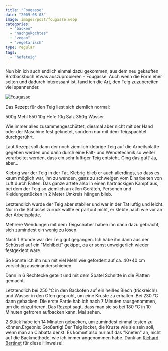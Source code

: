 ```yaml
---
title: "Fougasse"
date: "2009-08-03"
image: images/post/fougasse.webp
categories: 
  - "backen"
  - "nachgekochtes"
  - "vegan"
  - "vegetarisch"
type: regular
tags: 
  - "hefeteig"
---
```


Nun bin ich auch endlich einmal dazu gekommen, aus dem neu gekauften Brotbackbuch etwas auszuprobieren - Fougasse. Auch wenn die Form eher selten und dadurch interessant ist, fand ich die Art, den Teig zuzubereiten viel spannender.

[![Fougasse](images/20090804-DSC_37381.jpg "Fougasse")](http://www.kochessenz.de/wp-content/uploads/sites/3/2009/08/20090804-DSC_37381.jpg)

Das Rezept für den Teig liest sich ziemlich normal:

500g Mehl 550 10g Hefe 10g Salz 350g Wasser

Wie immer alles zusammengeschüttet, diesmal aber nicht mit der Hand oder der Maschine fest geknetet, sondern nur mit dem Teigspachtel durchgerührt.

Laut Rezept soll dann der noch ziemlich klebrige Teig auf die Arbeitsplatte gegeben werden und dann durch eine Falt- und Wendetechnik so weiter verarbeitet werden, dass ein sehr luftiger Teig entsteht. Ging das gut? Ja, aber...

Klebrig war der Teig in der Tat. Klebrig blieb er auch allerdings, so dass es kaum möglich war, ihn zu wenden, ganz zu schweigen vom Einarbeiten von Luft durch Falten. Das ganze artete also in einen hartnäckigen Kampf aus, bei dem der Teig so ziemlich an allen Geräten, Personen und Kleidungsstücken in 2 Meter Umkreis hängen blieb.

Letztendlich wurde der Teig aber stabiler und war in der Tat luftig und leicht. Nur in die Schüssel zurück wollte er partout nicht, er klebte nach wie vor an der Arbeitsplatte.

Mehrere Wendungen mit dem Teigschaber haben ihn dann dazu gebracht, sich zumindest ein wenig zu lösen.

Nach 1 Stunde war der Teig gut gegangen. Ich habe ihn dann aus der Schüssel auf ein "Mehlbett" gekippt, da er sonst unweigerlich wieder festgeklebt wäre.

So konnte ich ihn nun mit viel Mehl wie gefordert auf ca. 40\*40 cm vorsichtig auseinanderschieben.

Dann in 6 Rechtecke geteilt und mit dem Spatel Schnitte in die Platten gemacht.

Letztendlich bei 250 °C in den Backofen auf ein heißes Blech (trickreich!) und Wasser in den Ofen gesprüht, um eine Kruste zu erhalten. Bei 230 °C dann gebacken. Die erste Partie hab ich nach 7 Minuten rausgenommen, um die einzufrieren. Das Rezept sagt, dass man sie so bei 180 °C in 10 Minuten gefroren aufbacken kann. Mal sehen.

2 Stück habe ich 14 Minuten gebacken, um zumindest einmal testen zu können.Ergebnis: Großartig! Der Teig locker, die Kruste wie sie sein soll, wenn man an Ciabatta denkt. Es kommt also nur auf das "Kneten" an, nicht auf die Backmethode, wie ich immer angenommen habe. Dank an [Richard Bertinet](http://www.amazon.de/dp/3884727117/?tag=googhydr08-21&hvadid=3139443025&ref=pd_sl_9ep9oevncu_e) für diese Hinweise!
